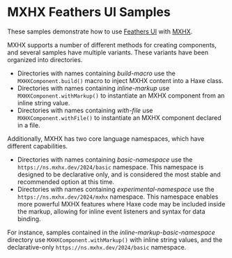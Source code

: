 # MXHX Feathers UI Samples

These samples demonstrate how to use [Feathers UI](https://feathersui.com) with [MXHX](https://mxhx.dev).

MXHX supports a number of different methods for creating components, and several samples have multiple variants. These variants have been organized into directories.

- Directories with names containing _build-macro_ use the `MXHXComponent.build()` macro to inject MXHX content into a Haxe class.
- Directories with names containing _inline-markup_ use `MXHXComponent.withMarkup()` to instantiate an MXHX component from an inline string value.
- Directories with names containing _with-file_ use `MXHXComponent.withFile()` to instantiate an MXHX component declared in a file.

Additionally, MXHX has two core language namespaces, which have different capabilities.

- Directories with names containing _basic-namespace_ use the `https://ns.mxhx.dev/2024/basic` namespace. This namespace is designed to be declarative only, and is considered the most stable and recommended option at this time.
- Directories with names containing _experimental-namespace_ use the `https://ns.mxhx.dev/2024/mxhx` namespace. This namespace enables more powerful MXHX features where Haxe code may be included inside the markup, allowing for inline event listeners and syntax for data binding.

For instance, samples contained in the _inline-markup-basic-namespace_ directory use `MXHXComponent.withMarkup()` with inline string values, and the declarative-only `https://ns.mxhx.dev/2024/basic` namespace.
